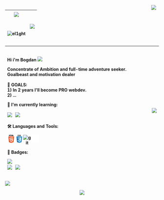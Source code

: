 <img align="right" src="https://media0.giphy.com/media/Em64Jw9P39F2o/giphy.gif?cid=ecf05e47f1mmzgmtvklqcdq2ebevpaeybr6yt54ricmgqeif&rid=giphy.gif&ct=g" width="25px">

| <a href="https://github.com/anuraghazra/github-readme-stats"><img align="center" src="https://github-readme-stats.vercel.app/api?username=el1ght&show_icons=true&theme=maroongold&bg_color=15,000000,000000,000000,F0A500,000000&icon_color=F0A500&title_color=F9B208&border_radius=30&border_color=F9B208&custom_title=I'm SEO, bitch" /></a> <p></p> <br> <p><img align="center" src="https://github-readme-streak-stats.herokuapp.com?user=el1ght&theme=neon-dark&background=000000&stroke=FFBE00&ring=FFCF00&fire=FFCF00&currStreakNum=FFAE02&sideNums=FFB600&currStreakLabel=FFB600&sideLabels=FFCF00&dates=9F5D03&border=000000" alt="el1ght" /></p> | <a href="https://media0.giphy.com/media/141aLGiPlL7A502ycJ/giphy.gif?cid=790b7611437b1ee945dec401a3d944072875448dfebbf648&rid=giphy.gif&ct=g"><img align="center" src="https://media0.giphy.com/media/141aLGiPlL7A502ycJ/giphy.gif?cid=790b7611437b1ee945dec401a3d944072875448dfebbf648&rid=giphy.gif&ct=g" /></a> | 
| ------------- | ------------- |

| <br><p align="left">Hi i'm Bogdan <img src="https://qpluspicture.oss-cn-beijing.aliyuncs.com/6LjjQA/Hi.gif" width="25px"></p><p align="left">Concentrate of Ambition and full-time adventure seeker. Goalbeast and motivation dealer <br><br>🎯 GOALS: <br> 1) In 2 years I'll become PRO webdev.<br>2) ... <br></p><p align="left">:page_with_curl: I'm currently learning: <br><br><a href="https://img.shields.io/badge/javascript-%23323330.svg?style=for-the-badge&logo=javascript"><img src="https://img.shields.io/badge/javascript-%23323330.svg?style=for-the-badge&logo=javascript"></a>⠀󠀠󠀠󠀠󠀠<a href="https://img.shields.io/badge/vuejs-%2335495e.svg?style=for-the-badge&logo=vuedotjs"><img src="https://img.shields.io/badge/vuejs-%2335495e.svg?style=for-the-badge&logo=vuedotjs"></a><br><br>🛠 Languages and Tools:</p><a href="https://www.w3.org/html/" target="_blank"><img align="left" alt="HTML5" width="26px" src="https://raw.githubusercontent.com/github/explore/80688e429a7d4ef2fca1e82350fe8e3517d3494d/topics/html/html.png" /></a><a href="https://www.w3schools.com/css/" target="_blank"><img align="left" alt="CSS3" width="26px" src="https://raw.githubusercontent.com/github/explore/80688e429a7d4ef2fca1e82350fe8e3517d3494d/topics/css/css.png" /></a><a href="https://git-scm.com/" target="_blank"><img align="left" alt="git" width="26px" src="https://www.vectorlogo.zone/logos/git-scm/git-scm-icon.svg"/></a><img align="left" alt="GitHub" width="26px" src="https://github.com/Aakarsh-B/trying-repos/blob/master/github.svg" /><br><br><p align="left"><p align="left">📛 Badges: </p><p align="left"><a href="https://img.shields.io/github/stars/el1ght/el1ght?color=goldenrod&style=for-the-badge"><img src="https://img.shields.io/github/stars/el1ght/el1ght?color=goldenrod&style=for-the-badge"></a>⠀󠀠󠀠󠀠󠀠<br><a href="https://img.shields.io/github/last-commit/el1ght/el1ght?color=goldenrod&style=for-the-badge"><img src="https://img.shields.io/github/last-commit/el1ght/el1ght?color=goldenrod&style=for-the-badge"></a>⠀<a href="https://api.visitorbadge.io/api/VisitorHit?user=el1ght&repo=el1ght&countColor=goldenrod&style=for-the-badge"><img src="https://api.visitorbadge.io/api/VisitorHit?user=el1ghtf&repo=el1ght&countColor=goldenrod&style=for-the-badge"></a></p> | <a href="https://media4.giphy.com/media/8oPkn7Hl79J6g/giphy.gif?cid=ecf05e47mfp70mgprs2at9ifvrkn0fkln8ez52p07dcre0m8&rid=giphy.gif&ct=g"><img width="800px" src="https://media4.giphy.com/media/8oPkn7Hl79J6g/giphy.gif?cid=ecf05e47mfp70mgprs2at9ifvrkn0fkln8ez52p07dcre0m8&rid=giphy.gif&ct=g" /></a> |
| ------------- | ------------- |

<a href="https://activity-graph.herokuapp.com/graph?username=el1ght&bg_color=000000&color=FFCF00&line=FFAE02&point=ffffff&area=true&hide_border=true"><img align="center" src="https://activity-graph.herokuapp.com/graph?username=el1ght&bg_color=000000&color=FFAE02&line=FFAE02&point=ffffff&area=true&hide_border=true" /></a>

<p align="center"><a href="https://github.com/ryo-ma/github-profile-trophy"><img src="https://github-profile-trophy.vercel.app/?username=el1ght&theme=juicyfresh&no-bg=true&no-frame=true"></a></p>
